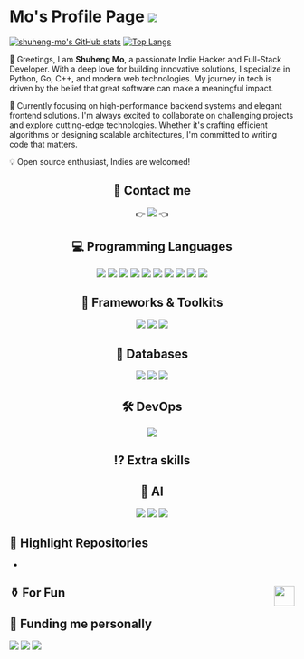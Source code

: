 # Mo's Profile Page <img src="https://komarev.com/ghpvc/?username=shuheng-mo&color=green">

[![shuheng-mo's GitHub stats](https://github-readme-stats.vercel.app/api?username=shuheng-mo&theme=chartreuse-dark)](https://github.com/shuheng-mo/github-readme-stats)
[![Top Langs](https://github-readme-stats.vercel.app/api/top-langs/?username=shuheng-mo&layout=compact&theme=chartreuse-dark)](https://github.com/shuheng-mo/github-readme-stats)

<!-- find badge examples here: https://github.com/inttter/md-badges?tab=readme-ov-file#%EF%B8%8F-virtual-reality -->

👋 Greetings, I am **Shuheng Mo**, a passionate Indie Hacker and Full-Stack Developer. With a deep love for building innovative solutions, I specialize in Python, Go, C++, and modern web technologies. My journey in tech is driven by the belief that great software can make a meaningful impact.

🚀 Currently focusing on high-performance backend systems and elegant frontend solutions. I'm always excited to collaborate on challenging projects and explore cutting-edge technologies. Whether it's crafting efficient algorithms or designing scalable architectures, I'm committed to writing code that matters.

💡 Open source enthusiast, Indies are welcomed!

<h2 align="center">
📲 Contact me
</h2>
<div align="center">
  👉 <a href="https://linktr.ee/mo_shuheng"><img src="https://img.shields.io/badge/linktree-1de9b6?style=for-the-badge&logo=linktree&logoColor=white"/></a> 👈
</div>

<h2 align = "center">
💻 Programming Languages
</h2>
<div align = "center">
  <img src="https://img.shields.io/badge/c++-%2300599C.svg?style=plastic&logo=c%2B%2B&logoColor=white"/>
  <img src="https://img.shields.io/badge/go-%2300ADD8.svg?style=plastic&logo=go&logoColor=white"/>
  <img src="https://img.shields.io/badge/python-3670A0?style=plastic&logo=python&logoColor=ffdd54"/>
  <img src="https://img.shields.io/badge/nextjs-3670A0??style=plastic&logo=nextdotjs&logoColor=#000000"/>
  <img src="https://img.shields.io/badge/typescript-%23007ACC.svg?style=plastic&logo=typescript&logoColor=white"/>
  <img src="https://img.shields.io/badge/html5-%23E34F26.svg?style=plastic&logo=html5&logoColor=white"/>
  <img src="https://img.shields.io/badge/css3-%231572B6.svg?style=plastic&logo=css3&logoColor=white"/>
  <img src="https://img.shields.io/badge/-JavaScript-e5cd0c?style=plastic&logo=JavaScript&labelColor=f7df1e&logoColor=000"/>
  <img src="https://img.shields.io/badge/markdown-%23000000.svg?style=plastic&logo=markdown&logoColor=white"/>
  <img src="https://img.shields.io/badge/latex-%23008080.svg?style=plastic&logo=latex&logoColor=white"/>
</div>

<h2 align = "center">
  📔 Frameworks & Toolkits
</h2>
<div align = "center">
  <img src="https://img.shields.io/badge/flask-%23000.svg?style=for-the-badge&logo=flask&logoColor=white"/>
  <img src="https://img.shields.io/badge/fastapi-%23009688.svg?style=for-the-badge&logo=fastapi&logoColor=white"/>
  <img src="https://img.shields.io/badge/yarn-%232C8EBB.svg?style=for-the-badge&logo=yarn&logoColor=white"/>
</div>

<h2 align = "center">
  💾 Databases
</h2>
<div align = "center">
    <img src="https://img.shields.io/badge/mysql-%2300f.svg?style=plastic&logo=mysql&logoColor=white"/>
    <img src="https://img.shields.io/badge/MongoDB-%234ea94b.svg?style=plastic&logo=mongodb&logoColor=white"/>
    <img src="https://img.shields.io/badge/redis-%23DD0031.svg?style=plastic&logo=redis&logoColor=white"/>
</div>
  
<h2 align = "center">
  🛠️ DevOps
</h2>
<div align = "center">
  <img src = "https://img.shields.io/badge/travisci-%232B2F33.svg?style=plastc&logo=travis&logoColor=white"/>
</div>

<h2 align = "center">
  ⁉️ Extra skills
</h2>
<div align = "center">
</div>

<h2 align = "center">
  🤖 AI
</h2>
<div align = "center">
  <img src="https://img.shields.io/badge/LangChain-%232C8EBB.svg?style=for-the-badge&logo=langchain&logoColor=white"/>
  <img src="https://img.shields.io/badge/LlamaIndex-%23FF4F00.svg?style=for-the-badge&logo=llamaindex&logoColor=white"/>
  <img src="https://img.shields.io/badge/AutoGen-%23121011.svg?style=for-the-badge&logo=autogen&logoColor=white"/>
</div>

## 🔗 Highlight Repositories

-

## ⚱️ For Fun   <a href="https://studygolang.com/pkgdoc"><img align="right" src="https://blog.jetbrains.com/wp-content/uploads/2021/02/Go_8001611039611515.gif" wdith=80 height=36></a>

## 🤑 Funding me personally

<div align="left">
  <img src="https://img.shields.io/badge/Alipay-00A1E9?style=for-the-badge&logo=alipay&logoColor=white"/>
  <a href="https://www.buymeacoffee.com/moshuheng"><img src="https://img.shields.io/badge/Buy%20Me%20a%20Coffee-ffdd00?style=for-the-badge&logo=buy-me-a-coffee&logoColor=black"/></a>
  <a href="https://stripe.com/"><img src="https://img.shields.io/badge/Stripe-626CD9?style=for-the-badge&logo=Stripe&logoColor=white"/></a>
</div>
